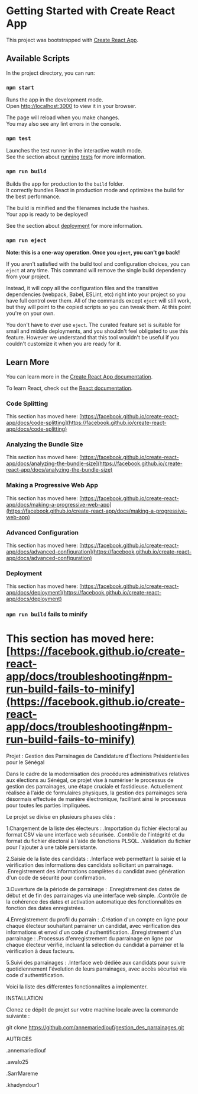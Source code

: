 
# Getting Started with Create React App

This project was bootstrapped with [Create React App](https://github.com/facebook/create-react-app).

## Available Scripts

In the project directory, you can run:

### `npm start`

Runs the app in the development mode.\
Open [http://localhost:3000](http://localhost:3000) to view it in your browser.

The page will reload when you make changes.\
You may also see any lint errors in the console.

### `npm test`

Launches the test runner in the interactive watch mode.\
See the section about [running tests](https://facebook.github.io/create-react-app/docs/running-tests) for more information.

### `npm run build`

Builds the app for production to the `build` folder.\
It correctly bundles React in production mode and optimizes the build for the best performance.

The build is minified and the filenames include the hashes.\
Your app is ready to be deployed!

See the section about [deployment](https://facebook.github.io/create-react-app/docs/deployment) for more information.

### `npm run eject`

**Note: this is a one-way operation. Once you `eject`, you can't go back!**

If you aren't satisfied with the build tool and configuration choices, you can `eject` at any time. This command will remove the single build dependency from your project.

Instead, it will copy all the configuration files and the transitive dependencies (webpack, Babel, ESLint, etc) right into your project so you have full control over them. All of the commands except `eject` will still work, but they will point to the copied scripts so you can tweak them. At this point you're on your own.

You don't have to ever use `eject`. The curated feature set is suitable for small and middle deployments, and you shouldn't feel obligated to use this feature. However we understand that this tool wouldn't be useful if you couldn't customize it when you are ready for it.

## Learn More

You can learn more in the [Create React App documentation](https://facebook.github.io/create-react-app/docs/getting-started).

To learn React, check out the [React documentation](https://reactjs.org/).

### Code Splitting

This section has moved here: [https://facebook.github.io/create-react-app/docs/code-splitting](https://facebook.github.io/create-react-app/docs/code-splitting)

### Analyzing the Bundle Size

This section has moved here: [https://facebook.github.io/create-react-app/docs/analyzing-the-bundle-size](https://facebook.github.io/create-react-app/docs/analyzing-the-bundle-size)

### Making a Progressive Web App

This section has moved here: [https://facebook.github.io/create-react-app/docs/making-a-progressive-web-app](https://facebook.github.io/create-react-app/docs/making-a-progressive-web-app)

### Advanced Configuration

This section has moved here: [https://facebook.github.io/create-react-app/docs/advanced-configuration](https://facebook.github.io/create-react-app/docs/advanced-configuration)

### Deployment

This section has moved here: [https://facebook.github.io/create-react-app/docs/deployment](https://facebook.github.io/create-react-app/docs/deployment)

### `npm run build` fails to minify

This section has moved here: [https://facebook.github.io/create-react-app/docs/troubleshooting#npm-run-build-fails-to-minify](https://facebook.github.io/create-react-app/docs/troubleshooting#npm-run-build-fails-to-minify)
=======
Projet : Gestion des Parrainages de Candidature d'Élections Présidentielles pour le Sénégal

Dans le cadre de la modernisation des procédures administratives relatives aux élections au Sénégal, ce projet vise à numériser le processus de gestion des parrainages, une étape cruciale et fastidieuse. Actuellement réalisée à l'aide de formulaires physiques, la gestion des parrainages sera désormais effectuée de manière électronique, facilitant ainsi le processus pour toutes les parties impliquées.

Le projet se divise en plusieurs phases clés :

1.Chargement de la liste des électeurs : .Importation du fichier électoral au format CSV via une interface web sécurisée. .Contrôle de l'intégrité et du format du fichier électoral à l'aide de fonctions PLSQL. .Validation du fichier pour l'ajouter à une table persistante.

2.Saisie de la liste des candidats : .Interface web permettant la saisie et la vérification des informations des candidats sollicitant un parrainage. .Enregistrement des informations complètes du candidat avec génération d'un code de sécurité pour confirmation.

3.Ouverture de la période de parrainage : .Enregistrement des dates de début et de fin des parrainages via une interface web simple. .Contrôle de la cohérence des dates et activation automatique des fonctionnalités en fonction des dates enregistrées.

4.Enregistrement du profil du parrain : .Création d'un compte en ligne pour chaque électeur souhaitant parrainer un candidat, avec vérification des informations et envoi d'un code d'authentification. .Enregistrement d'un parrainage : .Processus d'enregistrement du parrainage en ligne par chaque électeur vérifié, incluant la sélection du candidat à parrainer et la vérification à deux facteurs.

5.Suivi des parrainages : .Interface web dédiée aux candidats pour suivre quotidiennement l'évolution de leurs parrainages, avec accès sécurisé via code d'authentification.

Voici la liste des differentes fonctionnalites a implementer.

INSTALLATION

Clonez ce dépôt de projet sur votre machine locale avec la commande suivante :

git clone https://github.com/annemariediouf/gestion_des_parrainages.git

AUTRICES

.annemariediouf

.awalo25

.SarrMareme

.khadyndour1

